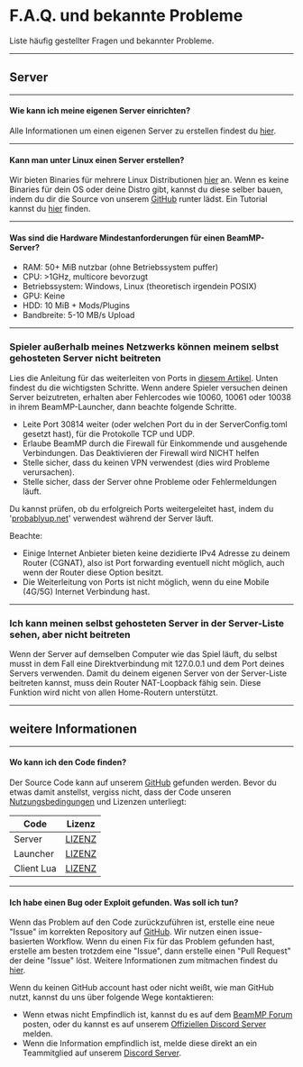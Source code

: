# F.A.Q. und bekannte Probleme

Liste häufig gestellter Fragen und bekannter Probleme.

---

## **Server**

---

#### **Wie kann ich meine eigenen Server einrichten?**

Alle Informationen um einen eigenen Server zu erstellen findest du [hier](https://docs.beammp.com/server/create-a-server/).

---

#### **Kann man unter Linux einen Server erstellen?**

Wir bieten Binaries für mehrere Linux Distributionen [hier](https://github.com/BeamMP/BeamMP-Server/releases/latest) an. Wenn es keine Binaries für dein OS oder deine Distro gibt, kannst du diese selber bauen, indem du dir die Source von unserem [GitHub](https://github.com/BeamMP/BeamMP-Server) runter lädst. Ein Tutorial kannst du [hier](https://github.com/BeamMP/BeamMP-Server#build-instructions) finden.

---

#### **Was sind die Hardware Mindestanforderungen für einen BeamMP-Server?**

- RAM: 50+ MiB nutzbar (ohne Betriebssystem puffer)
- CPU: &gt;1GHz, multicore bevorzugt
- Betriebssystem: Windows, Linux (theoretisch irgendein POSIX)
- GPU: Keine
- HDD: 10 MiB + Mods/Plugins
- Bandbreite: 5-10 MB/s Upload

---

### **Spieler außerhalb meines Netzwerks können meinem selbst gehosteten Server nicht beitreten**

Lies die Anleitung für das weiterleiten von Ports in [diesem Artikel](https://docs.beammp.com/server/port-forwarding/). Unten findest du die wichtigsten Schritte. Wenn andere Spieler versuchen deinen Server beizutreten, erhalten aber Fehlercodes wie 10060, 10061 oder 10038 in ihrem BeamMP-Launcher, dann beachte folgende Schritte.

- Leite Port 30814 weiter (oder welchen Port du in der  ServerConfig.toml gesetzt hast), für die Protokolle TCP und UDP.
- Erlaube BeamMP durch die Firewall für Einkommende und ausgehende Verbindungen. Das Deaktivieren der Firewall wird NICHT helfen
- Stelle sicher, dass du keinen VPN verwendest (dies wird Probleme verursachen).
- Stelle sicher, dass der Server ohne Probleme oder Fehlermeldungen läuft.

Du kannst prüfen, ob du erfolgreich Ports weitergeleitet hast, indem du '[probablyup.net](https://probablyup.net/api)' verwendest während der Server läuft.

Beachte:

- Einige Internet Anbieter bieten keine dezidierte IPv4 Adresse zu deinem Router (CGNAT), also ist Port forwarding eventuell nicht möglich, auch wenn der Router diese Option besitzt.
- Die Weiterleitung von Ports ist nicht möglich, wenn du eine Mobile (4G/5G) Internet Verbindung hast.

---

### **Ich kann meinen selbst gehosteten Server in der Server-Liste sehen, aber nicht beitreten**

Wenn der Server auf demselben Computer wie das Spiel läuft, du selbst musst in dem Fall eine Direktverbindung mit 127.0.0.1 und dem Port deines Servers verwenden. Damit du deinem eigenen Server von der Server-Liste beitreten kannst, muss dein Router NAT-Loopback fähig sein. Diese Funktion wird nicht von allen Home-Routern unterstützt.

---

## **weitere Informationen**

---

#### **Wo kann ich den Code finden?**

Der Source Code kann auf unserem [GitHub](https://github.com/BeamMP) gefunden werden. Bevor du etwas damit anstellst, vergiss nicht, dass der Code unseren [Nutzungsbedingungen](https://forum.beammp.com/t/terms-of-use-v1-0/43) und Lizenzen unterliegt:

Code | Lizenz
--- | :-:
Server | [LIZENZ](https://github.com/BeamMP/BeamMP-Server/blob/master/LICENSE)
Launcher | [LIZENZ](https://github.com/BeamMP/BeamMP-Launcher/blob/master/README.md)
Client Lua | [LIZENZ](https://github.com/BeamMP/BeamMP/blob/development/LICENSE.md)

---

#### **Ich habe einen Bug oder Exploit gefunden. Was soll ich tun?**

Wenn das Problem auf den Code zurückzuführen ist, erstelle eine neue "Issue" im korrekten Repository auf [GitHub](https://github.com/BeamMP). Wir nutzen einen issue-basierten Workflow. Wenn du einen Fix für das Problem gefunden hast, erstelle am besten trotzdem eine "Issue", dann erstelle einen "Pull Request" der deine "Issue" löst. Weitere Informationen zum mitmachen findest du [hier](https://github.com/BeamMP/BeamMP/blob/development/CONTRIBUTING.md).

Wenn du keinen GitHub account hast oder nicht weißt, wie man GitHub nutzt, kannst du uns über folgende Wege kontaktieren:

- Wenn etwas nicht Empfindlich ist, kannst du es auf dem [BeamMP Forum](https://forum.beammp.com) posten, oder du kannst es auf unserem [Offiziellen Discord Server](https://discord.gg/beammp) melden.
- Wenn die Information empfindlich ist, melde diese direkt an ein Teammitglied auf unserem [Discord Server](https://discord.gg/beammp).
